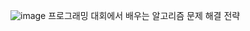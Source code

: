 ![image](https://github.com/Minuring/-/assets/144205824/887cfbe2-fdb3-4ba7-a9fc-362074fef223)
프로그래밍 대회에서 배우는 알고리즘 문제 해결 전략
